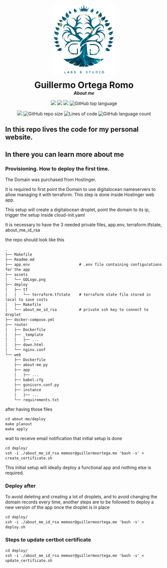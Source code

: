 <p align="center">
  <img align="center" width="200" src="https://github.com/MemoOR/about-me/blob/master/assets/GDLogo.png">
  <h1 align="center" style="margin: 0 auto 0 auto;">Guillermo Ortega Romo</h1>
  <h5 align="center" style="margin: 0 auto 0 auto;">About me</h5>
</p>

<p align="center">
    <img src="https://img.shields.io/github/last-commit/MemoOR/about-me">
    <img src="https://img.shields.io/github/issues/MemoOR/about-me?label=issues">
    <img src="https://img.shields.io/github/stars/MemoOR/about-me?color=purple&">
    <img alt="GitHub top language" src="https://img.shields.io/github/languages/top/MemoOR/about-me?color=purple">
</p>

<p align="center">
  <img src="https://img.shields.io/github/languages/code-size/MemoOR/about-me?color=purple">
  <img alt="GitHub repo size" src="https://img.shields.io/github/repo-size/MemoOR/about-me?color=purple">
  <img alt="Lines of code" src="https://img.shields.io/tokei/lines/github/MemoOR/about-me?color=purple&label=total%20lines%20in%20repo">
  <img alt="GitHub language count" src="https://img.shields.io/github/languages/count/MemoOR/about-me?color=purple">
</p>


## In this repo lives the code for my personal website.

## In there you can learn more about me


### Provisioning. How to deploy the first time.

The Domain was purchased from Hostinger.

It is required to first point the Domain to use digitalocean nameservers to allow managing it with terraform. This step is done inside Hostinger web app.

This setup will create a digitalocean droplet, point the domain to its ip, trigger the setup inside cloud-init.yaml

It is necessary to have the 3 needed private files, app.env, terraform.tfstate, about_me_id_rsa

the repo should look like this
```
.
├── Makefile
├── Readme.md
├── app.env                      # .env file containing configurations for the app
├── assets
│   └── GDLogo.png
├── deploy
│   ├── tf
│   │   └── terraform.tfstate    # terraform state file stored in local to save costs
│   ├── Makefile
│   └── about_me_id_rsa          # private ssh key to connect to droplet
├── docker-compose.yml
├── router
│   ├── Dockerfile
│   ├── _template
│   │   ├── ...
│   ├── down.html
│   └── nginx.conf
└── web
    ├── Dockerfile
    ├── about-me.py
    ├── app
    │   ├── ...
    ├── babel.cfg
    ├── gunicorn.conf.py
    ├── instance
    │   ├── ...
    └── requirements.txt
```

after having those files

```
cd about-me/deploy
make planout
make apply
```

wait to receive email notification that initial setup is done

```
cd deploy/
ssh -i ./about_me_id_rsa memoor@guillermoortega.me 'bash -s' < create_certificate.sh
```

This initial setup will ideally deploy a functional app and nothing else is required.

### Deploy after

To avoid deleting and creating a lot of droplets, and to avoid changing the domain records every time, another steps are to be followed to deploy a new version of the app once the droplet is in place

```
cd deploy/
ssh -i ./about_me_id_rsa memoor@guillermoortega.me 'bash -s' < deploy.sh
```

### Steps to update certbot certificate

```
cd deploy/
ssh -i ./about_me_id_rsa memoor@guillermoortega.me 'bash -s' < update_certificate.sh
```